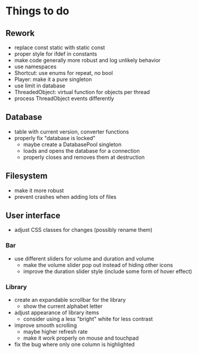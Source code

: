 # Things to do

## Rework
- replace const static with static const
- proper style for ifdef in constants
- make code generally more robust and log unlikely behavior
- use namespaces
- Shortcut: use enums for repeat, no bool
- Player: make it a pure singleton
- use limit in database
- ThreadedObject: virtual function for objects per thread
- process ThreadObject events differently

## Database
- table with current version, converter functions
- properly fix "database is locked"
  - maybe create a DatabasePool singleton
  - loads and opens the database for a connection
  - properly closes and removes them at destruction

## Filesystem
- make it more robust
- prevent crashes when adding lots of files

## User interface
- adjust CSS classes for changes (possibly rename them)

### Bar
- use different sliders for volume and duration and volume
  - make the volume slider pop out instead of hiding other icons
  - improve the duration slider style (include some form of hover effect)

### Library
- create an expandable scrollbar for the library
  - show the current alphabet letter
- adjust appearance of library items
  - consider using a less "bright" white for less contrast
- improve smooth scrolling
  - maybe higher refresh rate
  - make it work properly on mouse and touchpad
- fix the bug where only one column is highlighted
